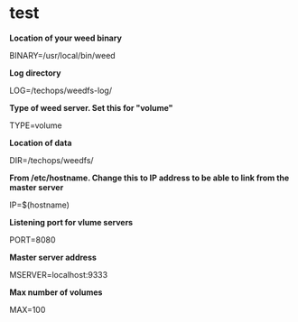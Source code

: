 # test

**Location of your weed binary**

BINARY=/usr/local/bin/weed 

**Log directory**

LOG=/techops/weedfs-log/ 

**Type of weed server. Set this for "volume"**

TYPE=volume 

**Location of data**

DIR=/techops/weedfs/ 

**From /etc/hostname. Change this to IP address to be able to link from the master server**

IP=$(hostname)

**Listening port for vlume servers**

PORT=8080 

**Master server address**

MSERVER=localhost:9333 

**Max number of volumes**

MAX=100
